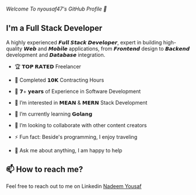 ###### Welcome To nyousaf47's GitHub Profile 👋
## I'm a Full Stack Developer

A highly experienced 𝙁𝙪𝙡𝙡 𝙎𝙩𝙖𝙘𝙠 𝘿𝙚𝙫𝙚𝙡𝙤𝙥𝙚𝙧, expert in building high-quality 𝙒𝙚𝙗 and 𝙈𝙤𝙗𝙞𝙡𝙚 applications, from 𝙁𝙧𝙤𝙣𝙩𝙚𝙣𝙙 design to 𝘽𝙖𝙘𝙠𝙚𝙣𝙙 development and 𝘿𝙖𝙩𝙖𝙗𝙖𝙨𝙚 integration.

- 🏆 𝗧𝗢𝗣 𝗥𝗔𝗧𝗘𝗗 Freelancer
- 🔹 Completed 𝟭𝟬𝗞 Contracting Hours
- 🔹 𝟳+ 𝘆𝗲𝗮𝗿𝘀 of Experience in Software Development

- 👀 I’m interested in 𝗠𝗘𝗔𝗡 & 𝗠𝗘𝗥𝗡 Stack Development
- 🌱 I’m currently learning 𝗚𝗼𝗹𝗮𝗻𝗴
- 💞️ I’m looking to collaborate with other content creators
- ⚡ Fun fact: Beside's programming, I enjoy traveling
- 💬 Ask me about anything, I am happy to help

## 📫 How to reach me?
Feel free to reach out to me on Linkedin [Nadeem Yousaf](https://www.linkedin.com/in/i-am-nadeem/)

<!---
nyousaf47/nyousaf47 is a ✨ special ✨ repository because its `README.md` (this file) appears on your GitHub profile.
You can click the Preview link to take a look at your changes.
--->
